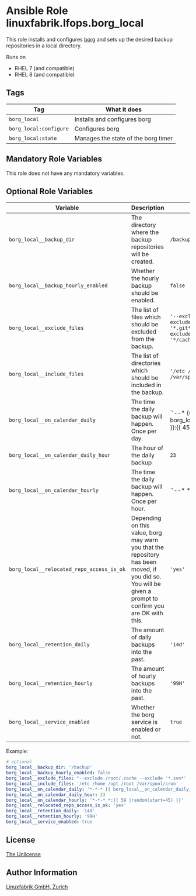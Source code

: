 # Ansible Role linuxfabrik.lfops.borg_local

This role installs and configures [borg](https://www.borgbackup.org/) and sets up the desired backup repositories in a local directory.

Runs on

* RHEL 7 (and compatible)
* RHEL 8 (and compatible)


## Tags

| Tag                    | What it does                            |
| ---                    | ------------                            |
| `borg_local`           | Installs and configures borg            |
| `borg_local:configure` | Configures borg                         |
| `borg_local:state`     | Manages the state of the borg timer     |


## Mandatory Role Variables

This role does not have any mandatory variables.


## Optional Role Variables

| Variable | Description | Default Value |
| -------- | ----------- | ------------- |
| `borg_local__backup_dir` | The directory where the backup repositories will be created. | `/backup` |
| `borg_local__backup_hourly_enabled` | Whether the hourly backup should be enabled. | `false` |
| `borg_local__exclude_files` | The list of files which should be excluded from the backup. | `'--exclude /root/.cache --exclude '*.svn*' --exclude '*.git*' --exclude '*.tmp' --exclude '*.temp' --exclude '*/cache/*' --exclude '*/log/*''` |
| `borg_local__include_files` | The list of directories which should be included in the backup.  | `'/etc /home /opt /root /var/spool/cron'` |
| `borg_local__on_calendar_daily` | The time the daily backup will happen. Once per day. | `'*-*-* {{ borg_local__on_calendar_daily_hour }}:{{ 45|random(seed=inventory_hostname) }}'` |
| `borg_local__on_calendar_daily_hour` | The hour of the daily backup  | `23` |
| `borg_local__on_calendar_hourly` | The time the daily backup will happen. Once per hour. | `'*-*-* *:{{ 59 |random(start=45) }}'` |
| `borg_local__relocated_repo_access_is_ok` | Depending on this value, borg may warn you that the repository has been moved, if you did so. You will be given a prompt to confirm you are OK with this. | `'yes'` |
| `borg_local__retention_daily` | The amount of daily backups into the past. | `'14d'` |
| `borg_local__retention_hourly` | The amount of hourly backups into the past. | `'99H'` |
| `borg_local__service_enabled` | Whether the borg service is enabled or not. | `true` |

Example:
```yaml
# optional
borg_local__backup_dir: '/backup'
borg_local__backup_hourly_enabled: false
borg_local__exclude_files: "--exclude /root/.cache --exclude '*.svn*' --exclude '*.git*' --exclude '*.tmp' --exclude '*.temp' --exclude '*/cache/*' --exclude '*/log/*'"
borg_local__include_files: '/etc /home /opt /root /var/spool/cron'
borg_local__on_calendar_daily: '*-*-* {{ borg_local__on_calendar_daily_hour }}:{{ 45|random(seed=inventory_hostname) }}'
borg_local__on_calendar_daily_hour: 23
borg_local__on_calendar_hourly: '*-*-* *:{{ 59 |random(start=45) }}'
borg_local__relocated_repo_access_is_ok: 'yes'
borg_local__retention_daily: '14d'
borg_local__retention_hourly: '99H'
borg_local__service_enabled: true
```


## License

[The Unlicense](https://unlicense.org/)


## Author Information

[Linuxfabrik GmbH, Zurich](https://www.linuxfabrik.ch)
